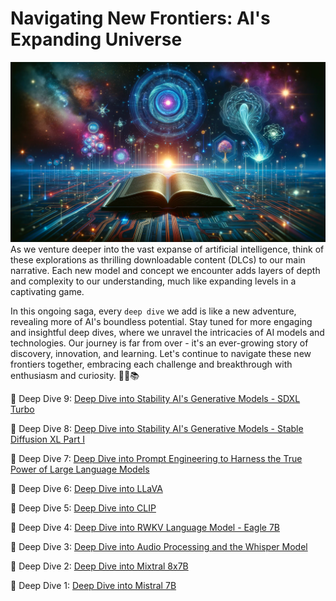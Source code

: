 # Navigating New Frontiers: AI's Expanding Universe
![deep-dive-thumb.png](images%2Fdeep-dive-thumb.png)
As we venture deeper into the vast expanse of artificial intelligence, think of these explorations as thrilling downloadable content (DLCs) to our main narrative. Each new model and concept we encounter adds layers of depth and complexity to our understanding, much like expanding levels in a captivating game. 

In this ongoing saga, every `deep dive` we add is like a new adventure, revealing more of AI's boundless potential. Stay tuned for more engaging and insightful deep dives, where we unravel the intricacies of AI models and technologies. Our journey is far from over - it's an ever-growing story of discovery, innovation, and learning. Let's continue to navigate these new frontiers together, embracing each challenge and breakthrough with enthusiasm and curiosity. 🚀🤖📚

🤿 Deep Dive 9: [Deep Dive into Stability AI's Generative Models - SDXL Turbo](009-sdxl-turbo-add%2FREADME.md)

🤿 Deep Dive 8: [Deep Dive into Stability AI's Generative Models - Stable Diffusion XL Part I](008-stable-diffusion-sdxl%2FREADME.md)

🤿 Deep Dive 7: [Deep Dive into Prompt Engineering to Harness the True Power of Large Language Models](007-prompt-engineering-to-harness-the-true-power-of-large-language-models%2FREADME.md)

🤿 Deep Dive 6: [Deep Dive into LLaVA](006-llava%2FREADME.md)

🤿 Deep Dive 5: [Deep Dive into CLIP](005-CLIP%2FREADME.md)

🤿 Deep Dive 4: [Deep Dive into RWKV Language Model - Eagle 7B](004-rwkv-eagle-7b%2FREADME.md)

🤿 Deep Dive 3: [Deep Dive into Audio Processing and the Whisper Model](003-whisper%2FREADME.md)

🤿 Deep Dive 2: [Deep Dive into Mixtral 8x7B](002-mixtral-8x7b%2FREADME.md)

🤿 Deep Dive 1: [Deep Dive into Mistral 7B](001-mistral-7b%2FREADME.md)
